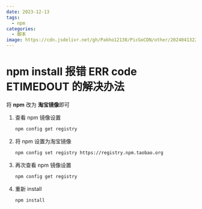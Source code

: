 ```yaml
---
date: 2023-12-13
tags:
  - npm
categories:
  - 脚本
image: https://cdn.jsdelivr.net/gh/Pakho12138/PicGoCDN/other/202404132211993.png
---
```


# npm install 报错 ERR code ETIMEDOUT 的解决办法

将 **npm** 改为 **淘宝镜像**即可

1. 查看 npm 镜像设置

   ```sh
   npm config get registry
   ```

2. 将 npm 设置为淘宝镜像

   ```sh
   npm config set registry https://registry.npm.taobao.org
   ```

3. 再次查看 npm 镜像设置

   ```sh
   npm config get registry
   ```

4. 重新 install

   ```sh
   npm install
   ```
